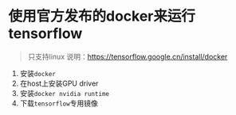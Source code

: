 # 使用官方发布的docker来运行tensorflow
> 只支持linux
> 说明：https://tensorflow.google.cn/install/docker

1. 安装`docker`
2. 在host上安装GPU driver
3. 安装`docker nvidia runtime`
4. 下载`tensorflow`专用镜像
